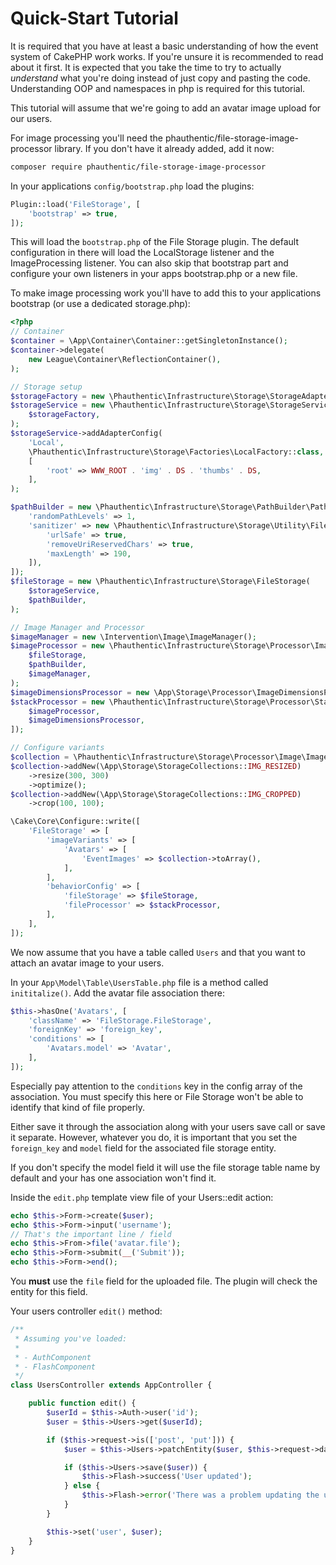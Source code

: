 Quick-Start Tutorial
====================

It is required that you have at least a basic understanding of how the event system of CakePHP work works. If you're unsure it is recommended to read about it first. It is expected that you take the time to try to actually *understand* what you're doing instead of just copy and pasting the code. Understanding OOP and namespaces in php is required for this tutorial.

This tutorial will assume that we're going to add an avatar image upload for our users.

For image processing you'll need the phauthentic/file-storage-image-processor library. If you don't have it already added, add it now:

```sh
composer require phauthentic/file-storage-image-processor
```

In your applications `config/bootstrap.php` load the plugins:

```php
Plugin::load('FileStorage', [
	'bootstrap' => true,
]);
```

This will load the `bootstrap.php` of the File Storage plugin. The default configuration in there will load the LocalStorage listener and the ImageProcessing listener. You can also skip that bootstrap part and configure your own listeners in your apps bootstrap.php or a new file.

To make image processing work you'll have to add this to your applications bootstrap (or use a dedicated storage.php):

```php
<?php
// Container
$container = \App\Container\Container::getSingletonInstance();
$container->delegate(
    new League\Container\ReflectionContainer(),
);

// Storage setup
$storageFactory = new \Phauthentic\Infrastructure\Storage\StorageAdapterFactory($container);
$storageService = new \Phauthentic\Infrastructure\Storage\StorageService(
    $storageFactory,
);
$storageService->addAdapterConfig(
    'Local',
    \Phauthentic\Infrastructure\Storage\Factories\LocalFactory::class,
    [
        'root' => WWW_ROOT . 'img' . DS . 'thumbs' . DS,
    ],
);

$pathBuilder = new \Phauthentic\Infrastructure\Storage\PathBuilder\PathBuilder([
    'randomPathLevels' => 1,
    'sanitizer' => new \Phauthentic\Infrastructure\Storage\Utility\FilenameSanitizer([
        'urlSafe' => true,
        'removeUriReservedChars' => true,
        'maxLength' => 190,
    ]),
]);
$fileStorage = new \Phauthentic\Infrastructure\Storage\FileStorage(
    $storageService,
    $pathBuilder,
);

// Image Manager and Processor
$imageManager = new \Intervention\Image\ImageManager();
$imageProcessor = new \Phauthentic\Infrastructure\Storage\Processor\Image\ImageProcessor(
    $fileStorage,
    $pathBuilder,
    $imageManager,
);
$imageDimensionsProcessor = new \App\Storage\Processor\ImageDimensionsProcessor();
$stackProcessor = new \Phauthentic\Infrastructure\Storage\Processor\StackProcessor([
    $imageProcessor,
    $imageDimensionsProcessor,
]);

// Configure variants
$collection = \Phauthentic\Infrastructure\Storage\Processor\Image\ImageVariantCollection::create();
$collection->addNew(\App\Storage\StorageCollections::IMG_RESIZED)
    ->resize(300, 300)
    ->optimize();
$collection->addNew(\App\Storage\StorageCollections::IMG_CROPPED)
    ->crop(100, 100);

\Cake\Core\Configure::write([
    'FileStorage' => [
        'imageVariants' => [
            'Avatars' => [
                'EventImages' => $collection->toArray(),
            ],
        ],
        'behaviorConfig' => [
            'fileStorage' => $fileStorage,
            'fileProcessor' => $stackProcessor,
        ],
    ],
]);
```

We now assume that you have a table called `Users` and that you want to attach an avatar image to your users.

In your `App\Model\Table\UsersTable.php` file is a method called `inititalize()`. Add the avatar file association there:

```php
$this->hasOne('Avatars', [
	'className' => 'FileStorage.FileStorage',
	'foreignKey' => 'foreign_key',
	'conditions' => [
		'Avatars.model' => 'Avatar',
	],
]);
```

Especially pay attention to the `conditions` key in the config array of the association. You must specify this here or File Storage won't be able to identify that kind of file properly.

Either save it through the association along with your users save call or save it separate. However, whatever you do, it is important that you set the `foreign_key` and `model` field for the associated file storage entity.

If you don't specify the model field it will use the file storage table name by default and your has one association won't find it.

Inside the `edit.php` template view file of your Users::edit action:

```php
echo $this->Form->create($user);
echo $this->Form->input('username');
// That's the important line / field
echo $this->From->file('avatar.file');
echo $this->Form->submit(__('Submit'));
echo $this->Form->end();
```

You **must** use the `file` field for the uploaded file. The plugin will check the entity for this field.

Your users controller `edit()` method:

```php
/**
 * Assuming you've loaded:
 *
 * - AuthComponent
 * - FlashComponent
 */
class UsersController extends AppController {

	public function edit() {
		$userId = $this->Auth->user('id');
		$user = $this->Users->get($userId);

		if ($this->request->is(['post', 'put'])) {
			$user = $this->Users->patchEntity($user, $this->request->data());

			if ($this->Users->save($user)) {
				$this->Flash->success('User updated');
			} else {
				$this->Flash->error('There was a problem updating the user.');
			}
		}

		$this->set('user', $user);
	}
}
```
